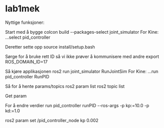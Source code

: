 # lab1mek

Nyttige funksjoner:

Start med å bygge
colcon build --packages-select joint_simulator
For Kine: ...select pid_controller

Deretter sette opp
source install/setup.bash

Sørge for å bruke rett ID så vi ikke prøver å kommunisere med andre
export ROS_DOMAIN_ID=17

Så kjøre applikasjonen
ros2 run joint_simulator RunJointSim
For Kine: ...run pid_controller RunPID

Så for å hente params/topics
ros2 param list
ros2 topic list

Get param

For å endre verdier
run pid_controller runPID --ros-args -p kp:=10.0 -p kd:=1.0

ros2 param set /pid_controller_node kp 0.002

